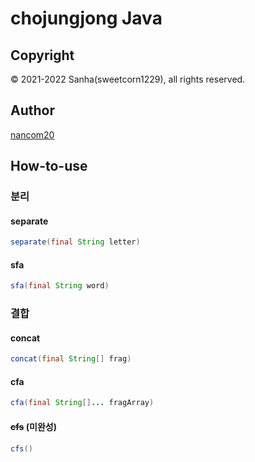 # chojungjong Java

## Copyright
© 2021-2022 Sanha(sweetcorn1229), all rights reserved.

## Author
[nancom20](https://github.com/nancom20)

## How-to-use

### 분리

#### separate
```Java
separate(final String letter)
```

#### sfa
```Java
sfa(final String word)
```

### 결합

#### concat
```Java
concat(final String[] frag)
```

#### cfa
```Java
cfa(final String[]... fragArray)
```

#### <del>cfs</del> (미완성)
```Java
cfs()
```
